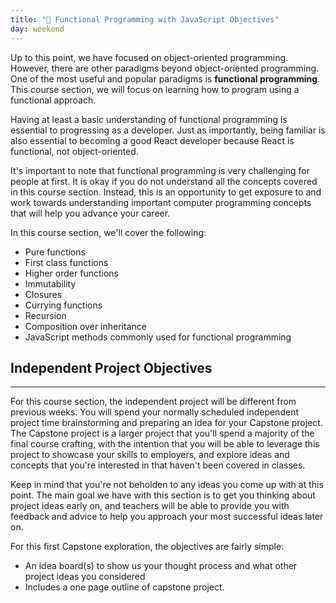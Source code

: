 ```yaml
---
title: "📓 Functional Programming with JavaScript Objectives"
day: weekend
---
```


Up to this point, we have focused on object-oriented programming. However, there are other paradigms beyond object-oriented programming. One of the most useful and popular paradigms is **functional programming**. This course section, we will focus on learning how to program using a functional approach.

Having at least a basic understanding of functional programming is essential to progressing as a developer. Just as importantly, being familiar is also essential to becoming a good React developer because React is functional, not object-oriented.

It's important to note that functional programming is very challenging for people at first. It is okay if you do not understand all the concepts covered in this course section. Instead, this is an opportunity to get exposure to and work towards understanding important computer programming concepts that will help you advance your career.

In this course section, we'll cover the following:

* Pure functions
* First class functions
* Higher order functions
* Immutability
* Closures
* Currying functions
* Recursion
* Composition over inheritance
* JavaScript methods commonly used for functional programming

## Independent Project Objectives
---

For this course section, the independent project will be different from previous weeks. You will spend your normally scheduled independent project time brainstorming and preparing an idea for your Capstone project. The Capstone project is a larger project that you'll spend a majority of the final course crafting, with the intention that you will be able to leverage this project to showcase your skills to employers, and explore ideas and concepts that you're interested in that haven't been covered in classes. 

Keep in mind that you're not beholden to any ideas you come up with at this point. The main goal we have with this section is to get you thinking about project ideas early on, and teachers will be able to provide you with feedback and advice to help you approach your most successful ideas later on.

For this first Capstone exploration, the objectives are fairly simple:

* An idea board(s) to show us your thought process and what other project ideas you considered
* Includes a one page outline of capstone project.
